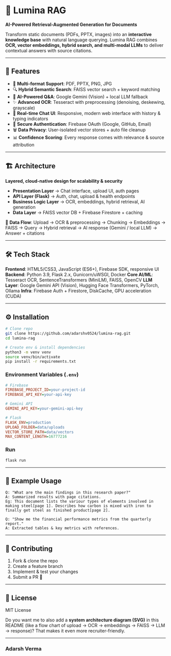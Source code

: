 # 🌌 Lumina RAG

**AI-Powered Retrieval-Augmented Generation for Documents**

Transform static documents (PDFs, PPTX, images) into an **interactive knowledge base** with natural language querying. Lumina RAG combines **OCR, vector embeddings, hybrid search, and multi-modal LLMs** to deliver contextual answers with source citations.

---

## 🚀 Features

* 📄 **Multi-format Support**: PDF, PPTX, PNG, JPG
* 🔍 **Hybrid Semantic Search**: FAISS vector search + keyword matching
* 🧠 **AI-Powered Q\&A**: Google Gemini (Vision) + local LLM fallback
* ✨ **Advanced OCR**: Tesseract with preprocessing (denoising, deskewing, grayscale)
* 💬 **Real-time Chat UI**: Responsive, modern web interface with history & typing indicators
* 🔐 **Secure Authentication**: Firebase OAuth (Google, GitHub, Email)
* 🗑️ **Data Privacy**: User-isolated vector stores + auto file cleanup
* 📊 **Confidence Scoring**: Every response comes with relevance & source attribution

---

## 🏗️ Architecture

**Layered, cloud-native design for scalability & security**

* **Presentation Layer** → Chat interface, upload UI, auth pages
* **API Layer (Flask)** → Auth, chat, upload & health endpoints
* **Business Logic Layer** → OCR, embeddings, hybrid retrieval, AI generation
* **Data Layer** → FAISS vector DB + Firebase Firestore + caching

🔄 **Data Flow**:
Upload → OCR & preprocessing → Chunking → Embeddings → FAISS → Query → Hybrid retrieval → AI response (Gemini / local LLM) → Answer + citations

---

## 🛠️ Tech Stack

**Frontend**: HTML5/CSS3, JavaScript (ES6+), Firebase SDK, responsive UI
**Backend**: Python 3.9, Flask 2.x, Gunicorn/uWSGI, Docker
**Core AI/ML**: Tesseract OCR, SentenceTransformers (MiniLM), FAISS, OpenCV
**LLM Layer**: Google Gemini API (Vision), Hugging Face Transformers, PyTorch, Ollama
**Infra**: Firebase Auth + Firestore, DiskCache, GPU acceleration (CUDA)

---

## ⚙️ Installation

```bash
# Clone repo
git clone https://github.com/adarshv0524/lumina-rag.git
cd lumina-rag

# Create env & install dependencies
python3 -m venv venv
source venv/bin/activate
pip install -r requirements.txt
```

### Environment Variables (`.env`)

```ini
# Firebase
FIREBASE_PROJECT_ID=your-project-id
FIREBASE_API_KEY=your-api-key

# Gemini API
GEMINI_API_KEY=your-gemini-api-key

# Flask
FLASK_ENV=production
UPLOAD_FOLDER=data/uploads
VECTOR_STORE_PATH=data/vectors
MAX_CONTENT_LENGTH=16777216
```

### Run

```bash
flask run
```

---

## 📖 Example Usage

```text
Q: "What are the main findings in this research paper?"
A: Summarized results with page citations.
Eg: This document lists the variour types of elements involved in making steel[page 1]. Describes how carbon is mixed with iron to finally get steel as finished product[page 2].

Q: "Show me the financial performance metrics from the quarterly report."
A: Extracted tables & key metrics with references.
```

---


## 🤝 Contributing

1. Fork & clone the repo
2. Create a feature branch
3. Implement & test your changes
4. Submit a PR 🚀

---

## 📜 License

MIT License



Do you want me to also add a **system architecture diagram (SVG)** in this README (like a flow chart of upload → OCR → embeddings → FAISS → LLM → response)? That makes it even more recruiter-friendly.

---
### **Adarsh Verma**
